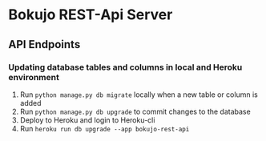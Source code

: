 # Bokujo REST-Api Server

## API Endpoints


### Updating database tables and columns in local and Heroku environment
1.  Run `python manage.py db migrate` locally when a new table or column is added
2. Run `python manage.py db upgrade` to commit changes to the database
3. Deploy to Heroku and login to Heroku-cli
4.  Run `heroku run db upgrade --app bokujo-rest-api`
